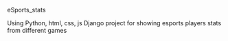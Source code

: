 eSports_stats

Using Python, html, css, js
Django project for showing esports players stats from different games
